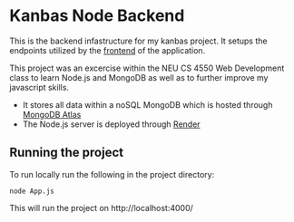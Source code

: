 # Kanbas Node Backend

This is the backend infastructure for my kanbas project. It setups the endpoints utilized by the [frontend](https://github.com/RyanLake6/kanbas-react-app) of the application.

This project was an excercise within the NEU CS 4550 Web Development class to learn Node.js and MongoDB as well as to further improve my javascript skills.

- It stores all data within a noSQL MongoDB which is hosted through [MongoDB Atlas](https://www.mongodb.com/products/platform/atlas-database)
- The Node.js server is deployed through [Render](https://render.com/)

## Running the project

To run locally run the following in the project directory:

`node App.js`

This will run the project on http://localhost:4000/
